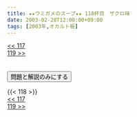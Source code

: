 ```yaml
---
title: ★★ウミガメのスープ★★ 118杯目　ザクロ味
date: 2003-02-28T12:00:00+09:00
tags: [2003年,オカルト板]
---
```

<div class="th_left"><a href="../117"><< 117</a></div>
<div class="th_right"><a href="../119">119 >></a></div>
<br><br>
<script src="../../js/cupsoup.js"></script>
<form>
<input type="button" value="問題と解説のみにする" onClick="toggleCupsoup()">
</form>
{{< 118 >}}
<div class="th_left"><a href="../117"><< 117</a></div>
<div class="th_right"><a href="../119">119 >></a></div>